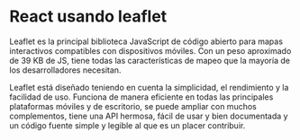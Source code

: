 # React usando leaflet

Leaflet es la principal biblioteca JavaScript de código abierto para mapas interactivos compatibles con dispositivos móviles. Con un peso aproximado de 39 KB de JS, tiene todas las características de mapeo que la mayoría de los desarrolladores necesitan.

Leaflet está diseñado teniendo en cuenta la simplicidad, el rendimiento y la facilidad de uso. Funciona de manera eficiente en todas las principales plataformas móviles y de escritorio, se puede ampliar con muchos complementos, tiene una API hermosa, fácil de usar y bien documentada y un código fuente simple y legible al que es un placer contribuir.
